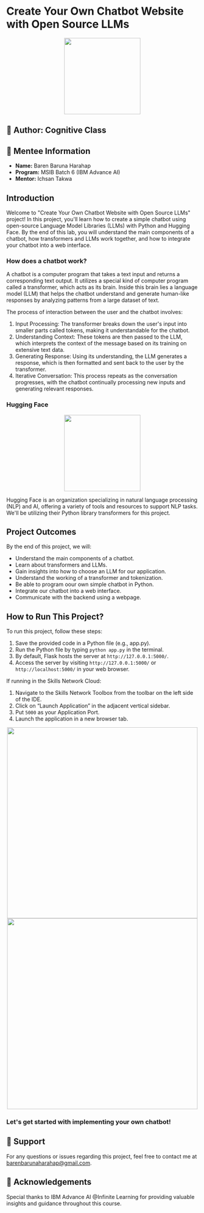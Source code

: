 # Create Your Own Chatbot Website with Open Source LLMs
<div align="center">
  <img src="https://t4.ftcdn.net/jpg/04/46/38/69/360_F_446386956_DiOrdcxDFWKWFuzVUCugstxz0zOGMHnA.jpg" width="200px"/>
</div>

## 📝 Author: Cognitive Class

## 🚀 Mentee Information
- **Name:** Baren Baruna Harahap
- **Program:** MSIB Batch 6 (IBM Advance AI)
- **Mentor:** Ichsan Takwa

## Introduction

Welcome to "Create Your Own Chatbot Website with Open Source LLMs" project! In this project, you'll learn how to create a simple chatbot using open-source Language Model Libraries (LLMs) with Python and Hugging Face. By the end of this lab, you will understand the main components of a chatbot, how transformers and LLMs work together, and how to integrate your chatbot into a web interface.

### How does a chatbot work?

A chatbot is a computer program that takes a text input and returns a corresponding text output. It utilizes a special kind of computer program called a transformer, which acts as its brain. Inside this brain lies a language model (LLM) that helps the chatbot understand and generate human-like responses by analyzing patterns from a large dataset of text.

The process of interaction between the user and the chatbot involves:

1. Input Processing: The transformer breaks down the user's input into smaller parts called tokens, making it understandable for the chatbot.
2. Understanding Context: These tokens are then passed to the LLM, which interprets the context of the message based on its training on extensive text data.
3. Generating Response: Using its understanding, the LLM generates a response, which is then formatted and sent back to the user by the transformer.
4. Iterative Conversation: This process repeats as the conversation progresses, with the chatbot continually processing new inputs and generating relevant responses.

### Hugging Face
<div align="center">
  <img src="https://huggingface.co/datasets/huggingface/brand-assets/resolve/main/hf-logo.png" width="200px"/>
</div>

Hugging Face is an organization specializing in natural language processing (NLP) and AI, offering a variety of tools and resources to support NLP tasks. We'll be utilizing their Python library transformers for this project.

## Project Outcomes

By the end of this project, we will:
- Understand the main components of a chatbot.
- Learn about transformers and LLMs.
- Gain insights into how to choose an LLM for our application.
- Understand the working of a transformer and tokenization.
- Be able to program oour own simple chatbot in Python.
- Integrate our chatbot into a web interface.
- Communicate with the backend using a webpage.

## How to Run This Project?

To run this project, follow these steps:

1. Save the provided code in a Python file (e.g., app.py).
2. Run the Python file by typing `python app.py` in the terminal.
3. By default, Flask hosts the server at `http://127.0.0.1:5000/`.
4. Access the server by visiting `http://127.0.0.1:5000/` or `http://localhost:5000/` in your web browser.

If running in the Skills Network Cloud:

1. Navigate to the Skills Network Toolbox from the toolbar on the left side of the IDE.
2. Click on “Launch Application” in the adjacent vertical sidebar.
3. Put `5000` as your Application Port.
4. Launch the application in a new browser tab.

<div align="center">
  <img src="https://cf-courses-data.s3.us.cloud-object-storage.appdomain.cloud/IBMSkillsNetwork-GPXX04ESEN/images/lab2-12.png" width="500px"/>
</div>

<div align="center">
  <img src="https://media.discordapp.net/attachments/1214121296347140098/1214121920316837959/Screenshot_2024-03-04_111250.png?ex=65f7f627&is=65e58127&hm=41c64d1f376bcb81fa3993672b5809c9863122ee176195cacab14072b554d867&=&format=webp&quality=lossless" width="500px"/>
</div>



### Let's get started with implementing your own chatbot!

## 📧 Support

For any questions or issues regarding this project, feel free to contact me at [barenbarunaharahap@gmail.com](mailto:barenbarunaharahap@gmail.com).

## 🙏 Acknowledgements

Special thanks to IBM Advance AI @Infinite Learning for providing valuable insights and guidance throughout this course.

